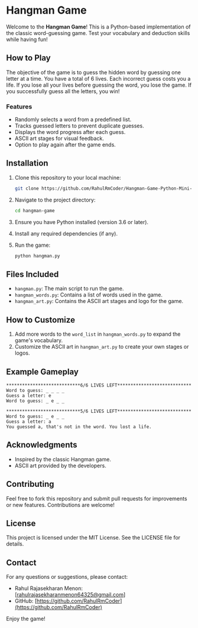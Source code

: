 # Hangman Game

Welcome to the **Hangman Game**! This is a Python-based implementation of the classic word-guessing game. Test your vocabulary and deduction skills while having fun!

## How to Play

The objective of the game is to guess the hidden word by guessing one letter at a time. You have a total of 6 lives. Each incorrect guess costs you a life. If you lose all your lives before guessing the word, you lose the game. If you successfully guess all the letters, you win!

### Features
- Randomly selects a word from a predefined list.
- Tracks guessed letters to prevent duplicate guesses.
- Displays the word progress after each guess.
- ASCII art stages for visual feedback.
- Option to play again after the game ends.

## Installation

1. Clone this repository to your local machine:
   ```bash
   git clone https://github.com/RahulRmCoder/Hangman-Game-Python-Mini-Project.git
   ```

2. Navigate to the project directory:
   ```bash
   cd hangman-game
   ```

3. Ensure you have Python installed (version 3.6 or later).

4. Install any required dependencies (if any).

5. Run the game:
   ```bash
   python hangman.py
   ```

## Files Included

- `hangman.py`: The main script to run the game.
- `hangman_words.py`: Contains a list of words used in the game.
- `hangman_art.py`: Contains the ASCII art stages and logo for the game.

## How to Customize

1. Add more words to the `word_list` in `hangman_words.py` to expand the game's vocabulary.
2. Customize the ASCII art in `hangman_art.py` to create your own stages or logos.

## Example Gameplay

```
****************************6/6 LIVES LEFT****************************
Word to guess: _ _ _ _
Guess a letter: e
Word to guess: _ e _ _

****************************5/6 LIVES LEFT****************************
Word to guess: _ e _ _
Guess a letter: a
You guessed a, that's not in the word. You lost a life.
```

## Acknowledgments

- Inspired by the classic Hangman game.
- ASCII art provided by the developers.

## Contributing

Feel free to fork this repository and submit pull requests for improvements or new features. Contributions are welcome!

## License

This project is licensed under the MIT License. See the LICENSE file for details.

## Contact

For any questions or suggestions, please contact:
- Rahul Rajasekharan Menon: [rahulrajasekharanmenon64325@gmail.com]
- GitHub: [https://github.com/RahulRmCoder](https://github.com/RahulRmCoder)

Enjoy the game!


